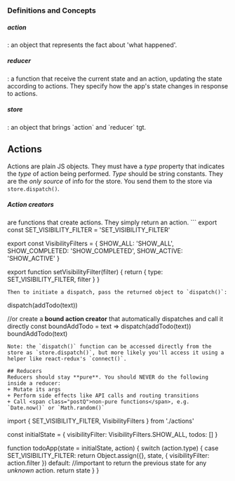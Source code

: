 ### Definitions and Concepts
<h5 class="postDefine">action</h5>: an object that represents the fact about 'what happened'.
<h5 class="postDefine">reducer</h5>: a function that receive the current state and an action, updating the state according to actions. They specify how the app's state changes in response to actions.
<h5 class="postDefine">store</h5>: an object that brings `action` and `reducer` tgt. 

## Actions
Actions are plain JS objects. They must have a *type* property that indicates the *type* of action being performed. *Type* should be string constants.
They are the *only source* of info for the store. You send them to the store via `store.dispatch()`.
<h5 class="postDefine">Action creators</h5> are functions that create actions. They simply return an action.
```
export const SET_VISIBILITY_FILTER = 'SET_VISIBILITY_FILTER'

export const VisibilityFilters = {
  SHOW_ALL: 'SHOW_ALL',
  SHOW_COMPLETED: 'SHOW_COMPLETED',
  SHOW_ACTIVE: 'SHOW_ACTIVE'
}

export function setVisibilityFilter(filter) {
  return { type: SET_VISIBILITY_FILTER, filter }
}
```
Then to initiate a dispatch, pass the returned object to `dispatch()`:
```
dispatch(addTodo(text))

//or create a **bound action creator** that automatically dispatches and call it directly
const boundAddTodo = text => dispatch(addTodo(text))
boundAddTodo(text)
```
Note: the `dispatch()` function can be accessed directly from the store as `store.dispatch()`, but more likely you'll access it using a helper like react-redux's `connect()`. 

## Reducers
Reducers should stay **pure**. You should NEVER do the following inside a reducer:
+ Mutate its args
+ Perform side effects like API calls and routing transitions
+ Call <span class="postQ">non-pure functions</span>, e.g. `Date.now()` or `Math.random()`

```
import { SET_VISIBILITY_FILTER, VisibilityFilters } from './actions'

const initialState = {
  visibilityFilter: VisibilityFilters.SHOW_ALL,
  todos: []
}

function todoApp(state = initialState, action) {
  switch (action.type) {
    case SET_VISIBILITY_FILTER:
      return Object.assign({}, state, {
        visibilityFilter: action.filter
      })
    default: //important to return the previous state for any *unknown* action.
      return state
  }
}
```
